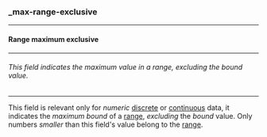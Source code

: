 ### _max-range-exclusive



------
#### Range maximum exclusive



------
###### This field indicates the maximum value in a range, excluding the bound value.



------
This field is relevant only for *numeric* [discrete](_type_integer) or [continuous](_type_number) data, it indicates the *maximum bound* of a [range](_range.md), *excluding* the *bound* value. Only numbers *smaller* than this field's value belong to the [range](_range.md).